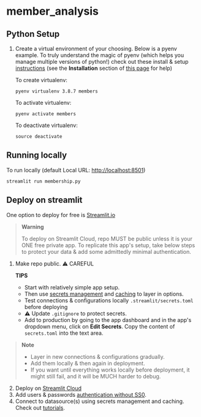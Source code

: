 # member_analysis

## Python Setup
1. Create a virtual environment of your choosing. Below is a pyenv example. To truly understand the magic of pyenv (which helps you manage multiple versions of python!) check out these install & setup [instructions](https://realpython.com/intro-to-pyenv/) (see the **Installation** section of [this page](https://gist.github.com/eliangcs/43a51f5c95dd9b848ddc) for help)

    To create virtualenv:
    ```
    pyenv virtualenv 3.8.7 members
    ```

    To activate virtualenv:
    ```
    pyenv activate members
    ```

    To deactivate virtualenv:
    ```
    source deactivate
    ```

## Running locally
    
   To run locally (default Local URL: [http://localhost:8501](http://localhost:8501))
   ```
   streamlit run membership.py
   ```

## Deploy on streamlit

   One option to deploy for free is [Streamlit.io](https://streamlit.io/)
> **Warning**
> 
> To deploy on Streamlit Cloud, repo  MUST be public unless it is your ONE free private app. To replicate this app's setup, take below steps to protect your data & add some admittedly minimal authentication.

1. Make repo public. :warning: CAREFUL

   **TIPS**
   * Start with relatively simple app setup. 
   * Then use [secrets management](https://docs.streamlit.io/streamlit-community-cloud/get-started/deploy-an-app/connect-to-data-sources/secrets-management) and [caching](https://docs.streamlit.io/library/advanced-features/caching) to layer in options.
   * Test connections & configurations locally `.streamlit/secrets.toml` before deploying
   * :warning: Update `.gitignore` to protect secrets.
   * Add to production by going to the app dashboard and in the app's dropdown menu, click on **Edit Secrets**. Copy the content of `secrets.toml` into the text area.
> **Note**
>  * Layer in new connections & configurations gradually.
>  * Add them locally & then again in deployment.
>  * If you want until everything works locally before deployment, it might still fail, and it will be MUCH harder to debug. 

2. Deploy on [Streamlit Cloud](https://docs.streamlit.io/streamlit-community-cloud/get-started/deploy-an-app)
3. Add users & passwords [authentication without SS0](https://docs.streamlit.io/knowledge-base/deploy/authentication-without-sso).
4. Connect to datasource(s) using secrets management and caching. Check out [tutorials](https://docs.streamlit.io/knowledge-base/tutorials/databases).